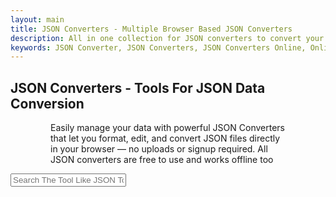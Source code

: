 ```yaml
---
layout: main
title: JSON Converters - Multiple Browser Based JSON Converters
description: All in one collection for JSON converters to convert your JSON to XML, CSV, PDF, HTML and more. All Data conversions happens in your browser.
keywords: JSON Converter, JSON Converters, JSON Converters Online, Online JSON Converters, Browser Based JSON Converters, json editor online, json to csv, json to xlsx, json to xls, json to txt, json to html, json to pdf, json to xml, json to sql, convert json online, json viewer and editor, edit json, online json formatter, export json, json converter tool, browser based json tool, paste json and convert, data conversion
---
```




<section style="width: 100%;">
    <h1>JSON Converters - Tools For JSON Data Conversion</h1>
    <p style="margin-left: 4rem; margin-right: 4rem;">Easily manage your data with powerful JSON Converters that let you format, edit, and convert JSON files directly in your browser — no uploads or signup required. All JSON converters are free to use and works offline too</p>
 <div class="search-container">
   <i class="fas fa-search search-icon"></i>
   <input type="text" class="search-bar" id="searchInput" placeholder="Search The Tool Like JSON To Excel ....">
 </div>

<div class="container">
<div class="tool-grid" id="toolsGrid">
</div>
</div>
</section> 
<script src="/assets/js/json-converters.js"></script>

<script type="application/ld+json">
{
  "@context": "https://schema.org",
  "@type": "CollectionPage",
  "name": "JSON Converters - Browser-Based JSON Conversion Tools",
  "url": "https://smallsuggestions.com/json-converters",
  "description": "Explore our complete collection of free, browser-based JSON converters. Instantly convert JSON to XML, CSV, Excel, PDF, HTML, and more — securely in your browser with no data uploads.",
  "image": "https://smallsuggestions.com/assets/img/smallsuggestions.webp",
  "publisher": {
    "@type": "Organization",
    "name": "SmallSuggestions",
    "url": "https://smallsuggestions.com",
    "logo": {
      "@type": "ImageObject",
      "url": "https://smallsuggestions.com/assets/img/smallsuggestions.webp"
    }
  },
  "mainEntity": {
    "@type": "ItemList",
    "name": "JSON Converter Tools",
    "itemListOrder": "Ascending",
    "numberOfItems": 11,
    "itemListElement": [
      {
        "@type": "WebApplication",
        "name": "JSON String to JSON Object Converter",
        "url": "https://smallsuggestions.com/json-string-to-json-object",
        "applicationCategory": "Data Conversion Tool",
        "operatingSystem": "All",
        "description": "Easily convert JSON strings into readable JSON objects directly in your browser."
      },
      {
        "@type": "WebApplication",
        "name": "JSON to CSV Converter",
        "url": "https://smallsuggestions.com/json-to-csv",
        "applicationCategory": "Data Conversion Tool",
        "operatingSystem": "All",
        "description": "Convert JSON data to CSV format instantly — preview and export clean, structured CSV files."
      },
      {
        "@type": "WebApplication",
        "name": "JSON to Dart Converter",
        "url": "https://smallsuggestions.com/json-to-dart",
        "applicationCategory": "Developer Utility",
        "operatingSystem": "All",
        "description": "Generate Dart classes automatically from JSON data for Flutter and Dart development."
      },
      {
        "@type": "WebApplication",
        "name": "JSON to Excel Converter",
        "url": "https://smallsuggestions.com/json-to-excel",
        "applicationCategory": "Data Conversion Tool",
        "operatingSystem": "All",
        "description": "Convert JSON into Excel format (XLS/XLSX) with instant preview and export support."
      },
      {
        "@type": "WebApplication",
        "name": "JSON to HTML Converter",
        "url": "https://smallsuggestions.com/json-to-html",
        "applicationCategory": "Data Conversion Tool",
        "operatingSystem": "All",
        "description": "Transform your JSON data into a structured, formatted HTML table instantly in the browser."
      },
      {
        "@type": "WebApplication",
        "name": "JSON to JSON Schema Converter",
        "url": "https://smallsuggestions.com/json-to-json-schema",
        "applicationCategory": "Developer Utility",
        "operatingSystem": "All",
        "description": "Generate JSON Schema definitions directly from your JSON structure for validation or API design."
      },
      {
        "@type": "WebApplication",
        "name": "JSON to PDF Converter",
        "url": "https://smallsuggestions.com/json-to-pdf",
        "applicationCategory": "Data Conversion Tool",
        "operatingSystem": "All",
        "description": "Convert JSON into a downloadable, printable PDF document with formatted layout."
      },
      {
        "@type": "WebApplication",
        "name": "JSON to SQL Converter",
        "url": "https://smallsuggestions.com/json-to-sql",
        "applicationCategory": "Database Utility",
        "operatingSystem": "All",
        "description": "Generate SQL INSERT statements directly from your JSON data for quick database imports."
      },
      {
        "@type": "WebApplication",
        "name": "JSON to TXT Converter",
        "url": "https://smallsuggestions.com/json-to-txt",
        "applicationCategory": "Data Conversion Tool",
        "operatingSystem": "All",
        "description": "Convert JSON data into plain text format, preserving structure and indentation."
      },
      {
        "@type": "WebApplication",
        "name": "JSON to XML Converter",
        "url": "https://smallsuggestions.com/json-to-xml",
        "applicationCategory": "Data Conversion Tool",
        "operatingSystem": "All",
        "description": "Easily convert JSON to XML with instant browser-based preview and export support."
      },
      {
        "@type": "WebApplication",
        "name": "JSON to YAML Converter",
        "url": "https://smallsuggestions.com/json-to-yaml",
        "applicationCategory": "Developer Utility",
        "operatingSystem": "All",
        "description": "Convert JSON to clean YAML syntax for configuration, deployment, or data migration tasks."
      }
    ]
  }
}
</script>
